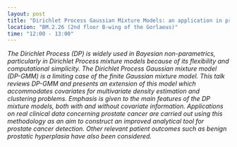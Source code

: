 ```yaml
---
layout: post
title: "Dirichlet Process Gaussian Mixture Models: an application in prostate cancer prediction (Dimitra Eleftheriou)"
location: "BM.2.26 (2nd floor B-wing of the Gorlaeus)"
time: "12:00 - 13:00"
---
```


<em>
The Dirichlet Process (DP) is widely used in Bayesian non-parametrics, particularly in Dirichlet Process mixture models because of its flexibility and computational simplicity. The Dirichlet Process Gaussian mixture model (DP-GMM) is a limiting case of the finite Gaussian mixture model. This talk reviews DP-GMM and presents an extension of this model which accommodates covariates for multivariate density estimation and clustering problems. Emphasis is given to the main features of the DP mixture models, both with and without covariate information. Applications on real clinical data concerning prostate cancer are carried out using this methodology as an aim to construct an improved analytical tool for prostate cancer detection. Other relevant patient outcomes such as benign prostatic hyperplasia have also been considered.
</em>
